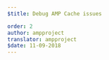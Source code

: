 ```yaml
---
$title: Debug AMP Cache issues

order: 2
author: ampproject
translator: ampproject
$date: 11-09-2018
---
```

